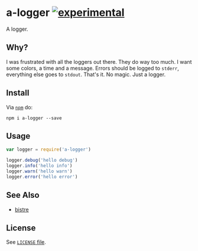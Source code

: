 # a-logger [![experimental](http://badges.github.io/stability-badges/dist/experimental.svg)](http://github.com/badges/stability-badges)

A logger.

## Why?

I was frustrated with all the loggers out there. They do way too much. I want
some colors, a time and a message. Errors should be logged to `stderr`,
everything else goes to `stdout`. That's it. No magic. Just a logger.

## Install

Via [`npm`](https://www.npmjs.com/) do:

```
npm i a-logger --save
```

## Usage

```js
var logger = require('a-logger')

logger.debug('hello debug')
logger.info('hello info')
logger.warn('hello warn')
logger.error('hello error')
```
## See Also

- [bistre](https://github.com/hughsk/bistre)

## License

See [`LICENSE` file](LICENSE).

